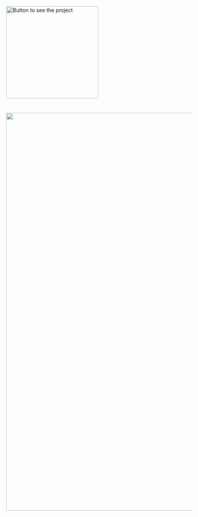 <img src=""/>

#

<p style="align: center">
    <a href="https://github.com/jacksonMarcelinoFreitas/Form_Your_Event">
        <img src="Buttom to see.png" alt="Button to see the project" style="width:250px; align:center">
    </a>
</p>

#

<img width=1080 src=""/>
